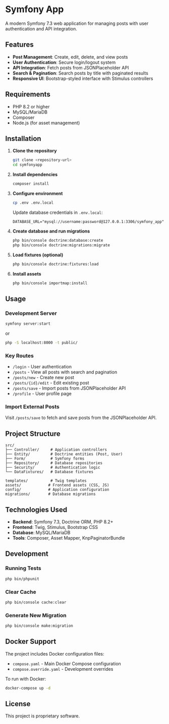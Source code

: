 # Symfony App

A modern Symfony 7.3 web application for managing posts with user authentication and API integration.

## Features

- **Post Management**: Create, edit, delete, and view posts
- **User Authentication**: Secure login/logout system
- **API Integration**: Fetch posts from JSONPlaceholder API
- **Search & Pagination**: Search posts by title with paginated results
- **Responsive UI**: Bootstrap-styled interface with Stimulus controllers

## Requirements

- PHP 8.2 or higher
- MySQL/MariaDB
- Composer
- Node.js (for asset management)

## Installation

1. **Clone the repository**
   ```bash
   git clone <repository-url>
   cd symfonyapp
   ```

2. **Install dependencies**
   ```bash
   composer install
   ```

3. **Configure environment**
   ```bash
   cp .env .env.local
   ```
   Update database credentials in `.env.local`:
   ```
   DATABASE_URL="mysql://username:password@127.0.0.1:3306/symfony_app"
   ```

4. **Create database and run migrations**
   ```bash
   php bin/console doctrine:database:create
   php bin/console doctrine:migrations:migrate
   ```

5. **Load fixtures (optional)**
   ```bash
   php bin/console doctrine:fixtures:load
   ```

6. **Install assets**
   ```bash
   php bin/console importmap:install
   ```

## Usage

### Development Server
```bash
symfony server:start
```
or
```bash
php -S localhost:8000 -t public/
```

### Key Routes
- `/login` - User authentication
- `/posts` - View all posts with search and pagination
- `/posts/new` - Create new post
- `/posts/{id}/edit` - Edit existing post
- `/posts/save` - Import posts from JSONPlaceholder API
- `/profile` - User profile page

### Import External Posts
Visit `/posts/save` to fetch and save posts from the JSONPlaceholder API.

## Project Structure

```
src/
├── Controller/     # Application controllers
├── Entity/         # Doctrine entities (Post, User)
├── Form/           # Symfony forms
├── Repository/     # Database repositories
├── Security/       # Authentication logic
└── DataFixtures/   # Database fixtures

templates/          # Twig templates
assets/            # Frontend assets (CSS, JS)
config/            # Application configuration
migrations/        # Database migrations
```

## Technologies Used

- **Backend**: Symfony 7.3, Doctrine ORM, PHP 8.2+
- **Frontend**: Twig, Stimulus, Bootstrap CSS
- **Database**: MySQL/MariaDB
- **Tools**: Composer, Asset Mapper, KnpPaginatorBundle

## Development

### Running Tests
```bash
php bin/phpunit
```

### Clear Cache
```bash
php bin/console cache:clear
```

### Generate New Migration
```bash
php bin/console make:migration
```

## Docker Support

The project includes Docker configuration files:
- `compose.yaml` - Main Docker Compose configuration
- `compose.override.yaml` - Development overrides

To run with Docker:
```bash
docker-compose up -d
```

## License

This project is proprietary software.
